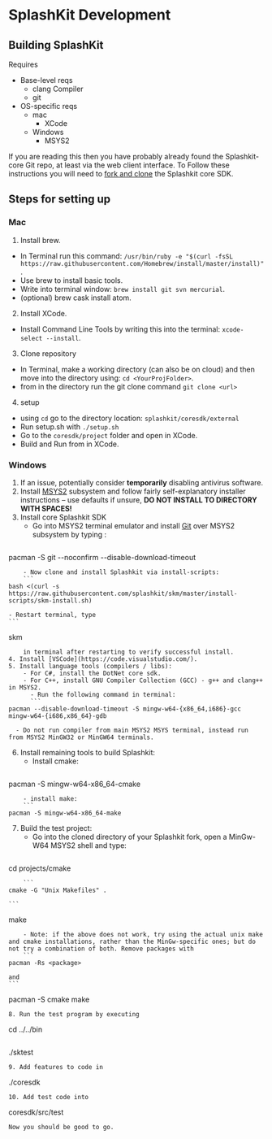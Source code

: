 # SplashKit Development
<!--Original author: @ClancyLight (GitHub username), committed by Andrew Cain (GitHub @macite <macite@gmail.com>
Modified by Nathaniel Schmidt <schmidty2244@gmail.com> (GitHub @njsch) on 04/09/2020-->

## Building SplashKit

Requires
- Base-level reqs
  - clang Compiler
  - git
- OS-specific reqs
  - mac
    - XCode
  - Windows
    - MSYS2

If you are reading this then you have probably already found the Splashkit-core Git repo, at least via the web client interface.  To Follow these instructions you will need to [fork and clone](https://guides.github.com/activities/forking/) the Splashkit core SDK.

##  Steps for setting up
### Mac

1. Install brew.
  -  In Terminal run this command: ```/usr/bin/ruby -e "$(curl -fsSL https://raw.githubusercontent.com/Homebrew/install/master/install)"```.
  -  Use brew to install basic tools.
  -  Write into terminal window: ```brew install git svn mercurial```.
  -  (optional) brew cask install atom.
2.  Install XCode.
  -  Install Command Line Tools by writing this into the terminal: ```xcode-select --install```.
3.  Clone repository
  -  In Terminal, make a working directory (can also be on cloud) and then move into the directory using: ```cd <YourProjFolder>```.
  -  from in the directory run the git clone command ```git clone <url>```
4.  setup
  -  using `cd` go to the directory location: ```splashkit/coresdk/external```
  -  Run setup.sh with  ```./setup.sh```
  -  Go to the ```coresdk/project``` folder and open in XCode.
  -  Build and Run from in XCode.  

### Windows
1. If an issue, potentially consider **temporarily** disabling antivirus software.
2. Install [MSYS2](https://www.msys2.org/) subsystem and follow fairly self-explanatory installer instructions &ndash; use defaults if unsure, **DO NOT INSTALL TO DIRECTORY WITH SPACES!**
3. Install core Splashkit SDK
    - Go into MSYS2 terminal emulator and install [Git](https://git-scm.com/) over MSYS2 subsystem by typing :
    ```
pacman -S git --noconfirm --disable-download-timeout
```
    - Now clone and install Splashkit via install-scripts:
    ```
bash <(curl -s https://raw.githubusercontent.com/splashkit/skm/master/install-scripts/skm-install.sh)
```
    - Restart terminal, type
    ```
skm
```
    in terminal after restarting to verify successful install.
4. Install [VSCode](https://code.visualstudio.com/).
5. Install language tools (compilers / libs):
    - For C#, install the DotNet core sdk.
    - For C++, install GNU Compiler Collection (GCC) - g++ and clang++ in MSYS2.
      - Run the following command in terminal:
      ```
pacman --disable-download-timeout -S mingw-w64-{x86_64,i686}-gcc mingw-w64-{i686,x86_64}-gdb
```
      - Do not run compiler from main MSYS2 MSYS terminal, instead run from MSYS2 MinGW32 or MinGW64 terminals.
6. Install  remaining tools to build Splashkit:
    - Install cmake:
    ```
pacman -S mingw-w64-x86_64-cmake
```
    - install make:
    ```
pacman -S mingw-w64-x86_64-make
```
7. Build the test project:
    - Go into the cloned directory of your Splashkit fork, open a MinGw-W64 MSYS2 shell and type:
    ```
cd projects/cmake
```
    ```
cmake -G "Unix Makefiles" .
```
    ```
make
```
    - Note: if the above does not work, try using the actual unix make and cmake installations, rather than the MinGw-specific ones; but do not try a combination of both. Remove packages with
    ```
pacman -Rs <package>
```
    and
    ```
pacman -S cmake make
```
8. Run the test program by executing
```
cd ../../bin
```
```
./sktest
```
9. Add features to code in
```
./coresdk
```
10. Add test code into
```
coresdk/src/test
```
Now you should be good to go.